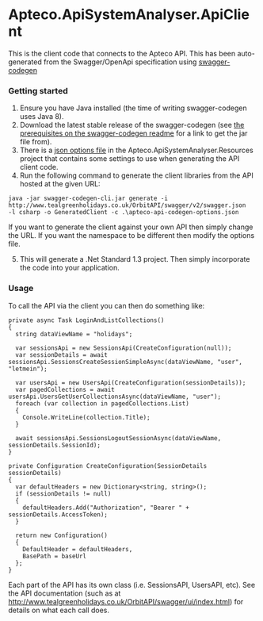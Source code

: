 # Apteco.ApiSystemAnalyser.ApiClient
This is the client code that connects to the Apteco API.  This has been auto-generated from the
Swagger/OpenApi specification using [swagger-codegen](https://github.com/swagger-api/swagger-codegen)

### Getting started
1. Ensure you have Java installed (the time of writing swagger-codegen uses Java 8).
2. Download the latest stable release of the swagger-codegen (see 
[the prerequisites on the swagger-codegen readme](https://github.com/swagger-api/swagger-codegen#prerequisites)
for a link to get the jar file from).
3. There is a [json options file](../Apteco.ApiSystemAnalyser.Resources/apteco-api-codegen-options.json)
in the Apteco.ApiSystemAnalyser.Resources project that contains some settings to use when generating the
API client code.
4. Run the following command to generate the client libraries from the API hosted at the given URL:

```
java -jar swagger-codegen-cli.jar generate -i http://www.tealgreenholidays.co.uk/OrbitAPI/swagger/v2/swagger.json
-l csharp -o GeneratedClient -c .\apteco-api-codegen-options.json
```

If you want to generate the client against your own API then simply change the URL.  If you want the
namespace to be different then modify the options file.

5. This will generate a .Net Standard 1.3 project.  Then simply incorporate the code into your application.

### Usage
To call the API via the client you can then do something like:

```
private async Task LoginAndListCollections()
{
  string dataViewName = "holidays";

  var sessionsApi = new SessionsApi(CreateConfiguration(null));
  var sessionDetails = await sessionsApi.SessionsCreateSessionSimpleAsync(dataViewName, "user", "letmein");

  var usersApi = new UsersApi(CreateConfiguration(sessionDetails));
  var pagedCollections = await usersApi.UsersGetUserCollectionsAsync(dataViewName, "user");
  foreach (var collection in pagedCollections.List)
  {
    Console.WriteLine(collection.Title);
  }

  await sessionsApi.SessionsLogoutSessionAsync(dataViewName, sessionDetails.SessionId);
}

private Configuration CreateConfiguration(SessionDetails sessionDetails)
{
  var defaultHeaders = new Dictionary<string, string>();
  if (sessionDetails != null)
  {
    defaultHeaders.Add("Authorization", "Bearer " + sessionDetails.AccessToken);
  }

  return new Configuration()
  {
    DefaultHeader = defaultHeaders,
    BasePath = baseUrl
  };
}
```

Each part of the API has its own class (i.e. SessionsAPI, UsersAPI, etc).  See the API documentation
(such as at http://www.tealgreenholidays.co.uk/OrbitAPI/swagger/ui/index.html) for details on what each call does.
